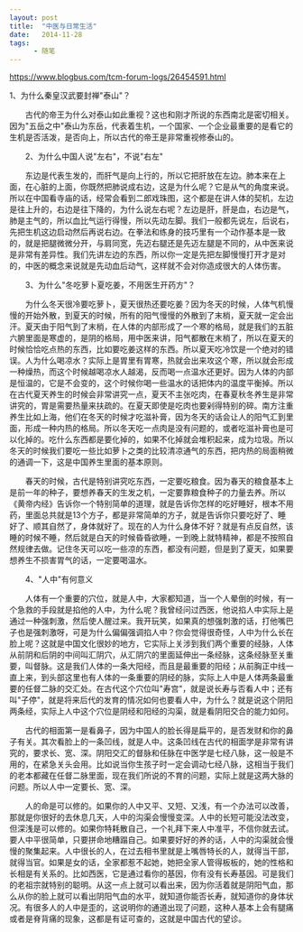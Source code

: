 ```yaml
---
layout: post
title:  "中医与日常生活"
date:   2014-11-28
tags:
      - 随笔
---
```



https://www.blogbus.com/tcm-forum-logs/26454591.html



1、为什么秦皇汉武要封禅"泰山"？

　　古代的帝王为什么对泰山如此重视？这也和刚才所说的东西南北是密切相关。因为"五岳之中"泰山为东岳，代表着生机，一个国家、一个企业最重要的是看它的生机是否活泼，是否向上，所以古代的帝王是非常重视修泰山的。

　　2、为什么中国人说"左右"，不说"右左" 

　　东边是代表生发的，而肝气是向上行的，所以它把肝放在左边。肺本来在上面，在心脏的上面，你既然把肺说成右边，这是为什么呢？它是从气的角度来说。所以在中国看寺庙的话，经常会看到二郎戏珠图，这个都是在讲人体的契机，左边是往上升的，右边是往下降的，为什么说左右呢？左边是肝，肝是血，右边是气，肺是主气的，所以血比气运行得慢，所以先动左脚。我们一般都先说左，后说右，先把生机这边启动然后再说右边。在拳法和练身的技巧里有一个动作基本是一致的，就是把腿微微分开，与肩同宽，先迈右腿还是先迈左腿是不同的，从中医来说是非常有差异性。我们先讲左边的东西，所以你一定是先把左脚慢慢打开才是对的，中医的概念来说就是先动血后动气，这样就不会对你造成很大的人体伤害。

　　3、为什么"冬吃萝卜夏吃姜，不用医生开药方"？ 

　　为什么冬天很冷要吃萝卜，夏天很热还要吃姜？因为冬天的时候，人体气机慢慢的开始外散，到夏天的时候，所有的阳气慢慢的外散到了末梢，夏天就一定会出汗。夏天由于阳气到了末梢，在人体的内部形成了一个寒的格局，就是我们的五脏六腑里面是寒虚的，是阴的格局，用中医来讲，阳气都散在末梢了，所以在夏天的时候恰恰吃点热的东西，比如要吃姜这样的东西。所以夏天吃冷饮是一个绝对的错误。人为什么喝凉水？实际上是胃里有胃寒，热就会出来攻这个寒，所以就会形成一种燥热，而这个时候越喝凉水人越渴，反而喝一点温水还更好。因为人体的内部是恒温的，它是不会变的，这个时候你喝一些温水的话把体内的温度平衡掉。所以在古代夏天养生的时候会非常讲究一点，夏天不主张吃肉，在春夏秋冬养生是非常讲究的，胃是需要热量来扶疏的。在夏天即使是吃肉也要剁得特别的碎。南方注重养生比如上海，他们在冬天的时候才吃滋补膏，因为冬天的话会让人的阳气汇到里面，形成一种内热的格局。所以冬天吃一点肉是没有问题的，或者吃滋补膏也是可以化掉的。吃什么东西都是要化掉的，如果不化掉就会堆积起来，成为垃圾。所以冬天的时候我们要吃一些比如萝卜之类的比较清凉通气的东西，把内热的局面稍微的通调一下，这是中国养生里面的基本原则。

　　春天的时候，古代是特别讲究吃东西，一定要吃粮食。因为春天的粮食基本上是前一年的种子，要想养春天的生发之机，一定要靠粮食种子的力量去养。所以《黄帝内经》告诉你一个特别简单的道理，就是告诉你怎样的吃好睡好，根本不用药，里面总共就是13个方子，都是非常简单的方子，就是告诉你只要吃好了、睡好了、顺其自然了，身体就好了。现在的人为什么身体不好？就是有点反自然，该睡的时候不睡，然后就是白天的时候昏昏欲睡，一到晚上就特精神，都是不按照自然规律去做。记住冬天可以吃一些凉的东西，都没有问题，但是到了夏天，如果要想养生不损害胃气的话，一定要喝温水。

　　4、"人中"有何意义

　　人体有一个重要的穴位，就是人中，大家都知道，当一个人晕倒的时候，有一个急救的手段就是掐他的人中，为什么呢？我曾经问过西医，他说掐人中实际上是通过一种强刺激，然后使人醒过来。我开玩笑，如果真的想强刺激的话，打他嘴巴子也是强刺激呀，可是为什么偏偏强调掐人中？你会觉得很奇怪，人中为什么长在脸上呢？这就是中国文化很妙的地方，它实际上关涉到我们两个重要的经脉，人体从前阴和后阴的中间叫汇阴穴，从汇阴穴的里面延伸出一条经脉，这条经脉至关重要，叫督脉。这是我们人体的一条大阳经，而且是最重要的阳经；从前胸正中线一直上来，到头部这里也有人体的一条重要的阴经的脉，实际上人中是人体两条最重要的任督二脉的交汇处。在古代这个穴位叫"寿宫"，就是说长寿与否看人中；还有叫"子停"，就是将来后代的发育的情况如何也要看人中，为什么？就是说这个阴阳两条经，实际上人中这个穴位是阴经和阳经的沟渠，就是看阴阳交合的能力如何。

　　古代的相面第一是看鼻子，因为中国人的脸长得是扁平的，是否发财和你的鼻子有关。其次看脸上的一条凹线，就是人中。这条凹线在古代的相面学是非常有讲究的，要求长、宽、深。阴阳交汇的督脉和任脉在中医学是七经八脉，这一般是不用的，在紧急关头会用。比如说当你生孩子时一定会调动七经八脉，这相当于我们的老本都藏在任督二脉里面，现在我们所说的不育的问题，实际上就是这两大脉的问题。所以人中一定要长、宽、深。

　　人的命是可以修的。如果你的人中又平、又短、又浅，有一个办法可以改善，那就是你很好的去休息几天，人中的沟渠会慢慢变深。人中的长短可能没法改变，但深浅是可以修的。如果你特耗散自己，一个礼拜下来人中准平，不信你就去试。要人中平很简单，只要拼命地糟蹋自己。如果要好好的养的话，人中的沟渠就会慢慢的聚集起来。人中很长的人，在过去相书里就是上嘴唇特长的人，就得当干部，就得当官。如果是女的话，全家都惹不起她，她把全家人管得板板的，她的性格和长相是有关系的。比如西医，它是通过看你的基因，你有没有长寿基因。可是我们的老祖宗就特别的聪明。从这一点上就可以看出来，因为你活着就是阴阳气血，那么从你的脸上就可以看出阴阳气血的水平，就知道你能否长寿，就知道你的身体状况。有很多人的人中是歪的，这说明你的通道出现了问题，这种人基本上会有腿痛或者是脊背痛的现象，这都是有证可查的，这就是中国古代的望诊。



